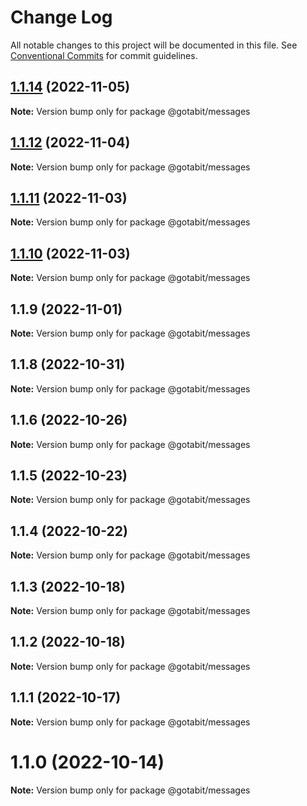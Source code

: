 # Change Log

All notable changes to this project will be documented in this file.
See [Conventional Commits](https://conventionalcommits.org) for commit guidelines.

## [1.1.14](https://github.com/gotabit/sdk-ts/compare/@gotabit/messages@1.1.12...@gotabit/messages@1.1.14) (2022-11-05)

**Note:** Version bump only for package @gotabit/messages

## [1.1.12](https://github.com/gotabit/sdk-ts/compare/@gotabit/messages@1.1.11...@gotabit/messages@1.1.12) (2022-11-04)

**Note:** Version bump only for package @gotabit/messages

## [1.1.11](https://github.com/gotabit/sdk-ts/compare/@gotabit/messages@1.1.10...@gotabit/messages@1.1.11) (2022-11-03)

**Note:** Version bump only for package @gotabit/messages

## [1.1.10](https://github.com/gotabit/sdk-ts/compare/@gotabit/messages@1.1.9...@gotabit/messages@1.1.10) (2022-11-03)

**Note:** Version bump only for package @gotabit/messages

## 1.1.9 (2022-11-01)

**Note:** Version bump only for package @gotabit/messages

## 1.1.8 (2022-10-31)

**Note:** Version bump only for package @gotabit/messages

## 1.1.6 (2022-10-26)

**Note:** Version bump only for package @gotabit/messages

## 1.1.5 (2022-10-23)

**Note:** Version bump only for package @gotabit/messages

## 1.1.4 (2022-10-22)

**Note:** Version bump only for package @gotabit/messages

## 1.1.3 (2022-10-18)

**Note:** Version bump only for package @gotabit/messages

## 1.1.2 (2022-10-18)

**Note:** Version bump only for package @gotabit/messages

## 1.1.1 (2022-10-17)

**Note:** Version bump only for package @gotabit/messages

# 1.1.0 (2022-10-14)

**Note:** Version bump only for package @gotabit/messages
